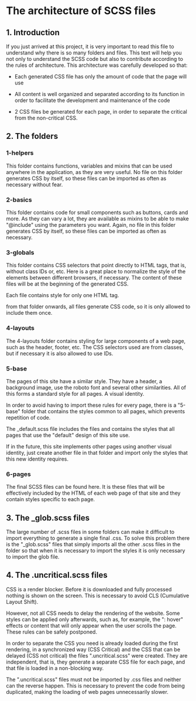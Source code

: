 # The architecture of SCSS files

## 1. Introduction

If you just arrived at this project, it is very important to read this file to understand why there is so many folders and files.
This text will help you not only to understand the SCSS code but also to contribute according to the rules of architecture. This architecture was carefully developed so that:

- Each generated CSS file has only the amount of code that the page will use

- All content is well organized and separated according to its function in order to facilitate the development and maintenance of the code

- 2 CSS files be generated for each page, in order to separate the critical from the non-critical CSS.

## 2. The folders

### 1-helpers

This folder contains functions, variables and mixins that can be used anywhere in the application, as they are very useful.
No file on this folder generates CSS by itself, so these files can be imported as often as necessary without fear.

### 2-basics

This folder contains code for small components such as buttons, cards and more. As they can vary a lot, they are available as mixins to be able to make "@include" using the parameters you want.
Again, no file in this folder generates CSS by itself, so these files can be imported as often as necessary.

### 3-globals

This folder contains CSS selectors that point directly to HTML tags, that is, without class IDs or, etc. Here is a great place to normalize the style of the elements between different browsers, if necessary. The content of these files will be at the beginning of the generated CSS.

Each file contains style for only one HTML tag.

from that folder onwards, all files generate CSS code, so it is only allowed to include them once.

### 4-layouts

The 4-layouts folder contains styling for large components of a web page, such as the header, footer, etc. The CSS selectors used are from classes, but if necessary it is also allowed to use IDs.

### 5-base

The pages of this site have a similar style. They have a header, a background image, use the roboto font and several other similarities. All of this forms a standard style for all pages. A visual identity.

In order to avoid having to import these rules for every page, there is a "5-base" folder that contains the styles common to all pages, which prevents repetition of code.

The \_default.scss file includes the files and contains the styles that all pages that use the "default" design of this site use.

If in the future, this site implements other pages using another visual identity, just create another file in that folder and import only the styles that this new identity requires.

### 6-pages

The final SCSS files can be found here. It is these files that will be effectively included by the HTML of each web page of that site and they contain styles specific to each page.

## 3. The \_glob.scss files

The large number of .scss files in some folders can make it difficult to import everything to generate a single final .css. To solve this problem there is the "\_glob.scss" files that simply imports all the other .scss files in the folder so that when it is necessary to import the styles it is only necessary to import the glob file.

## 4. The .uncritical.scss files

CSS is a render blocker. Before it is downloaded and fully processed nothing is shown on the screen. This is necessary to avoid CLS (Cumulative Layout Shift).

However, not all CSS needs to delay the rendering of the website. Some styles can be applied only afterwards, such as, for example, the ": hover" effects or content that will only appear when the user scrolls the page. These rules can be safely postponed.

In order to separate the CSS you need is already loaded during the first rendering, in a synchronized way (CSS Critical) and the CSS that can be delayed (CSS not critical) the files ".uncritical.scss" were created. They are independent, that is, they generate a separate CSS file for each page, and that file is loaded in a non-blocking way.

The ".uncritical.scss" files must not be imported by .css files and neither can the reverse happen. This is necessary to prevent the code from being duplicated, making the loading of web pages unnecessarily slower.
